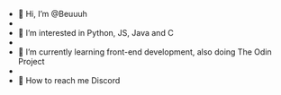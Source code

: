 - 👋 Hi, I’m @Beuuuh
- 
- 🐍 I’m interested in Python, JS, Java and C
- 
- 🌱 I’m currently learning front-end development, also doing The Odin Project
- 
- 🔪 How to reach me Discord
